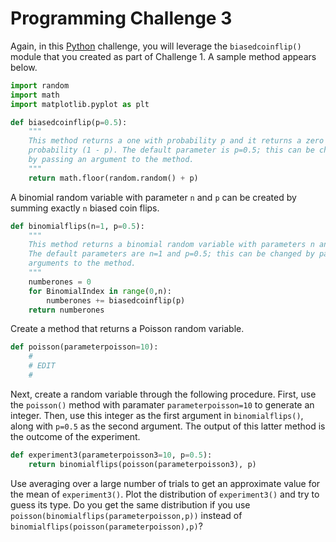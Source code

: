 # Programming Challenge 3

Again, in this [Python](https://www.python.org) challenge, you will leverage the `biasedcoinflip()` module that you created as part of Challenge 1.
A sample method appears below.

```python
import random
import math
import matplotlib.pyplot as plt

def biasedcoinflip(p=0.5):
    """
    This method returns a one with probability p and it returns a zero with
    probability (1 - p). The default parameter is p=0.5; this can be changed
    by passing an argument to the method.
    """
    return math.floor(random.random() + p)
```

A binomial random variable with parameter `n` and `p` can be created by summing exactly `n` biased coin flips.

```python
def binomialflips(n=1, p=0.5):
    """
    This method returns a binomial random variable with parameters n and p.
    The default parameters are n=1 and p=0.5; this can be changed by passing
    arguments to the method.
    """
    numberones = 0
    for BinomialIndex in range(0,n):
        numberones += biasedcoinflip(p)
    return numberones
```

Create a method that returns a Poisson random variable.

```python
def poisson(parameterpoisson=10):
    #
    # EDIT
    #
```

Next, create a random variable through the following procedure.
First, use the `poisson()` method with paramater `parameterpoisson=10` to generate an integer.
Then, use this integer as the first argument in `binomialflips()`, along with `p=0.5` as the second argument.
The output of this latter method is the outcome of the experiment.

```python
def experiment3(parameterpoisson3=10, p=0.5):
    return binomialflips(poisson(parameterpoisson3), p)
```

Use averaging over a large number of trials to get an approximate value for the mean of `experiment3()`.
Plot the distribution of `experiment3()` and try to guess its type.
Do you get the same distribution if you use `poisson(binomialflips(parameterpoisson,p))` instead of `binomialflips(poisson(parameterpoisson),p)`?

